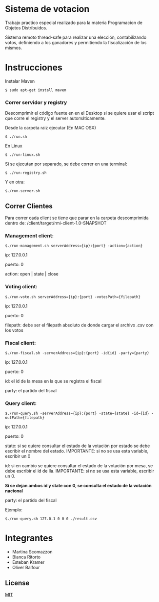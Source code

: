 # Sistema de votacion

Trabajo practico especial realizado para la materia Programacion de Objetos Distribuidos.

Sistema remoto thread-safe para realizar una elección, contabilizando votos, definiendo a los ganadores y permitiendo la fiscalización de los mismos.

# Instrucciones #

Instalar Maven

	$ sudo apt-get install maven

### Correr servidor y registry ##
Descomprimir el código fuente en en el Desktop si se quiere usar el script que corre el registry y el server automáticamente.

Desde la carpeta raiz ejecutar (En MAC OSX)

	$ ./run.sh

En Linux

    $ ./run-linux.sh

Si se ejecutan por separado, se debe correr en una terminal:

    $ ./run-registry.sh
    
Y en otra:

    $./run-server.sh
    
## Correr Clientes ##
Para correr cada client se tiene que parar en la carpeta descomprimida dentro de:
/client/target/rmi-client-1.0-SNAPSHOT 

### Management client:

    $./run-management.sh serverAddress={ip}:{port} -action={action}

ip: 127.0.0.1

puerto: 0

action: open | state | close

### Voting client:

    $./run-vote.sh serverAddress={ip}:{port} -votesPath={filepath}

ip: 127.0.0.1

puerto: 0

filepath: debe ser el filepath absoluto de donde cargar el archivo .csv con los votos

### Fiscal client:

    $./run-fiscal.sh -serverAddress={ip}:{port} -id{id} -party={party}

ip: 127.0.0.1

puerto: 0

id: el id de la mesa en la que se registra el fiscal

party: el partido del fiscal

### Query client:

    $./run-query.sh -serverAddress={ip}:{port} -state={state} -id={id} -outPath={filepath}

ip: 127.0.0.1

puerto: 0

state: si se quiere consultar el estado de la votación por estado se debe escribir el nombre del estado. IMPORTANTE: si no se usa esta variable, escribir un 0

id: si en cambio se quiere consultar el estado de la votación por mesa, se debe escribir el id de lla. IMPORTANTE: si no se usa esta variable, escribir un 0.

**Si se dejan ambos id y state con 0, se consulta el estado de la votación nacional**

party: el partido del fiscal

Ejemplo:

    $./run-query.sh 127.0.1 0 0 0 ./result.csv

# Integrantes
  - Martina Scomazzon
  - Bianca Ritorto
  - Esteban Kramer
  - Oliver Balfour

## License
[MIT](https://choosealicense.com/licenses/mit/)
